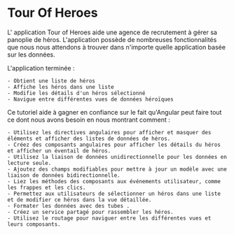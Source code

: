 # Tour Of Heroes

L' application Tour of Heroes aide une agence de recrutement à gérer sa panoplie de héros. L'application possède de nombreuses fonctionnalités que nous nous attendons à trouver dans n'importe quelle application basée sur les données.

L'application terminée :

    - Obtient une liste de héros
    - Affiche les héros dans une liste
    - Modifie les détails d'un héros sélectionné
    - Navigue entre différentes vues de données héroïques

Ce tutoriel aide à gagner en confiance sur le fait qu'Angular peut faire tout ce dont nous avons besoin en nous montrant comment :

    - Utilisez les directives angulaires pour afficher et masquer des éléments et afficher des listes de données de héros.
    - Créez des composants angulaires pour afficher les détails du héros et afficher un éventail de héros.
    - Utilisez la liaison de données unidirectionnelle pour les données en lecture seule.
    - Ajoutez des champs modifiables pour mettre à jour un modèle avec une liaison de données bidirectionnelle.
    - Liez les méthodes des composants aux événements utilisateur, comme les frappes et les clics.
    - Permettez aux utilisateurs de sélectionner un héros dans une liste et de modifier ce héros dans la vue détaillée.
    - Formater les données avec des tubes .
    - Créez un service partagé pour rassembler les héros.
    - Utilisez le routage pour naviguer entre les différentes vues et leurs composants.

